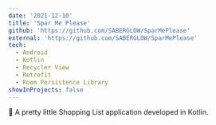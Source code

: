 ```yaml
---
date: '2021-12-10'
title: 'Spar Me Please'
github: 'https://github.com/SABERGLOW/SparMePlease'
external: 'https://github.com/SABERGLOW/SparMePlease'
tech:
  - Android
  - Kotlin
  - Recycler View
  - Retrofit
  - Room Persistence Library
showInProjects: false
---
```


🛒 A pretty little Shopping List application developed in Kotlin.
